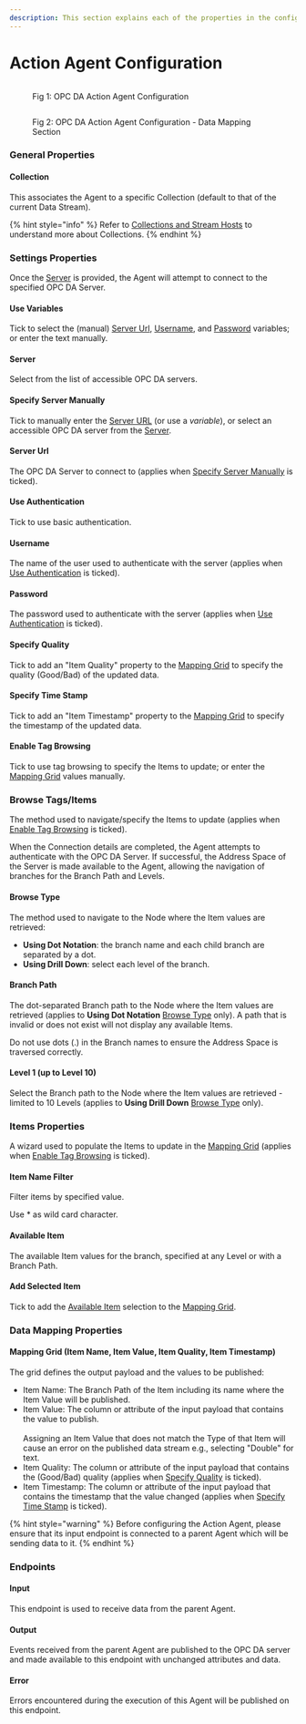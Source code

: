```yaml
---
description: This section explains each of the properties in the configuration blade.
---
```


# Action Agent Configuration

<figure><img src="https://files.gitbook.com/v0/b/gitbook-x-prod.appspot.com/o/spaces%2FLkywF9HJKaAEjXLqd6oc%2Fuploads%2FvFA9xHjjGL8JAxfvMz26%2FAction%20Agent%20Config%201.png?alt=media&#x26;token=df38104b-7440-4d0c-8904-d0449d8fc57d" alt=""><figcaption><p>Fig 1: OPC DA Action Agent Configuration</p></figcaption></figure>

<figure><img src="https://files.gitbook.com/v0/b/gitbook-x-prod.appspot.com/o/spaces%2FLkywF9HJKaAEjXLqd6oc%2Fuploads%2FGp2Ln2RJSMbWDDfySy0n%2FAction%20Agent%20Config%202.png?alt=media&#x26;token=7ba16ab8-567c-4247-9c8d-08f76946cce9" alt=""><figcaption><p>Fig 2: OPC DA Action Agent Configuration - Data Mapping Section</p></figcaption></figure>

### General Properties

#### Collection

This associates the Agent to a specific Collection (default to that of the current Data Stream).

{% hint style="info" %}
Refer to [Collections and Stream Hosts](https://documentation.xmpro.com/collection) to understand more about Collections.
{% endhint %}

### Settings Properties

Once the [Server](action-agent-configuration.md#server) is provided, the Agent will attempt to connect to the specified OPC DA Server.

#### Use Variables

Tick to select the (manual) [Server Url](action-agent-configuration.md#server-url), [Username](action-agent-configuration.md#username), and [Password](action-agent-configuration.md#password) variables; or enter the text manually.

#### Server

Select from the list of accessible OPC DA servers.

#### Specify Server Manually

Tick to manually enter the [Server URL](action-agent-configuration.md#server-url) (or use a _variable_), or select an accessible OPC DA server from the [Server](action-agent-configuration.md#server).

#### Server Url

The OPC DA Server to connect to (applies when [Specify Server Manually](action-agent-configuration.md#specify-server-manually) is ticked).

#### Use Authentication

Tick to use basic authentication.

#### Username

The name of the user used to authenticate with the server (applies when [Use Authentication](action-agent-configuration.md#use-authentication) is ticked).

#### Password

The password used to authenticate with the server (applies when [Use Authentication](action-agent-configuration.md#use-authentication) is ticked).

#### Specify Quality

Tick to add an "Item Quality" property to the [Mapping Grid](action-agent-configuration.md#mapping-grid-item-name-item-value-item-quality-item-timestamp) to specify the quality (Good/Bad) of the updated data.

#### Specify Time Stamp

Tick to add an "Item Timestamp" property to the [Mapping Grid](action-agent-configuration.md#mapping-grid-item-name-item-value-item-quality-item-timestamp) to specify the timestamp of the updated data.

#### Enable Tag Browsing

Tick to use tag browsing to specify the Items to update; or enter the [Mapping Grid](action-agent-configuration.md#mapping-grid-item-name-item-value-item-quality-item-timestamp) values manually.

### Browse Tags/Items

The method used to navigate/specify the Items to update (applies when [Enable Tag Browsing](action-agent-configuration.md#enable-tag-browsing) is ticked).

When the Connection details are completed, the Agent attempts to authenticate with the OPC DA Server. If successful, the Address Space of the Server is made available to the Agent, allowing the navigation of branches for the Branch Path and Levels.

#### Browse Type

The method used to navigate to the Node where the Item values are retrieved:&#x20;

* **Using Dot Notation**: the branch name and each child branch are separated by a dot.
* **Using Drill Down**: select each level of the branch.

#### Branch Path

The dot-separated Branch path to the Node where the Item values are retrieved (applies to **Using Dot Notation** [Browse Type](action-agent-configuration.md#browse-type) only). A path that is invalid or does not exist will not display any available Items.&#x20;

Do not use dots (.) in the Branch names to ensure the Address Space is traversed correctly.

#### Level 1 (up to Level 10)

Select the Branch path to the Node where the Item values are retrieved - limited to 10 Levels (applies to **Using Drill Down** [Browse Type](action-agent-configuration.md#browse-type) only).&#x20;

### Items Properties

A wizard used to populate the Items to update in the [Mapping Grid](action-agent-configuration.md#mapping-grid-item-name-item-value-item-quality-item-timestamp) (applies when [Enable Tag Browsing](action-agent-configuration.md#enable-tag-browsing) is ticked).

#### Item Name Filter&#x20;

Filter items by specified value.&#x20;

Use \* as wild card character.

#### Available Item

The available Item values for the branch, specified at any Level or with a Branch Path.

#### Add Selected Item

Tick to add the [Available Item](action-agent-configuration.md#available-item) selection to the [Mapping Grid](action-agent-configuration.md#mapping-grid-item-name-item-value-item-quality-item-timestamp).

### Data Mapping Properties

#### Mapping Grid (Item Name, Item Value, Item Quality, Item Timestamp)

The grid defines the output payload and the values to be published:

* Item Name: The Branch Path of the Item including its name where the Item Value will be published.
* Item Value: The column or attribute of the input payload that contains the value to publish.\
  \
  Assigning an Item Value that does not match the Type of that Item will cause an error on the published data stream e.g., selecting "Double" for text.&#x20;
* Item Quality:  The column or attribute of the input payload that contains the (Good/Bad) quality (applies when [Specify Quality](action-agent-configuration.md#specify-quality) is ticked).
* Item Timestamp:  The column or attribute of the input payload that contains the timestamp that the value changed (applies when [Specify Time Stamp](action-agent-configuration.md#specify-time-stamp) is ticked).

{% hint style="warning" %}
Before configuring the Action Agent, please ensure that its input endpoint is connected to a parent Agent which will be sending data to it.
{% endhint %}

### Endpoints

#### Input

This endpoint is used to receive data from the parent Agent.

#### Output

Events received from the parent Agent are published to the OPC DA server and made available to this endpoint with unchanged attributes and data.

#### Error

Errors encountered during the execution of this Agent will be published on this endpoint.

